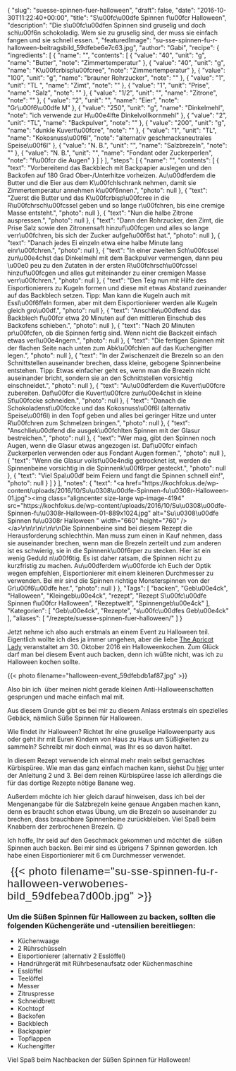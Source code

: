{
    "slug": "suesse-spinnen-fuer-halloween",
    "draft": false,
    "date": "2016-10-30T11:22:40+00:00",
    "title": "S\u00fc\u00dfe Spinnen f\u00fcr Halloween",
    "description": "Die s\u00fc\u00dfen Spinnen sind gruselig und doch sch\u00f6n schokoladig. Wem sie zu gruselig sind, der muss sie einfach fangen und sie schnell essen. ",
    "featuredImage": "su-sse-spinnen-fu-r-halloween-beitragsbild_59dfebe6e7c63.jpg",
    "author": "Gabi",
    "recipe": {
        "ingredients": [
            {
                "name": "",
                "contents": [
                    {
                        "value": "40",
                        "unit": "g",
                        "name": "Butter",
                        "note": "Zimmertemperatur"
                    },
                    {
                        "value": "40",
                        "unit": "g",
                        "name": "K\u00fcrbisp\u00fcree",
                        "note": "Zimmertemperatur"
                    },
                    {
                        "value": "100",
                        "unit": "g",
                        "name": "brauner Rohrzucker",
                        "note": ""
                    },
                    {
                        "value": "1",
                        "unit": "TL ",
                        "name": "Zimt",
                        "note": ""
                    },
                    {
                        "value": "1",
                        "unit": "Prise",
                        "name": "Salz",
                        "note": ""
                    },
                    {
                        "value": "1\/2",
                        "unit": "",
                        "name": "Zitrone",
                        "note": ""
                    },
                    {
                        "value": "2",
                        "unit": "",
                        "name": "Eier",
                        "note": "Gr\u00f6\u00dfe M"
                    },
                    {
                        "value": "250",
                        "unit": "g",
                        "name": "Dinkelmehl",
                        "note": "ich verwende zur H\u00e4lfte Dinkelvollkornmehl"
                    },
                    {
                        "value": "2",
                        "unit": "TL",
                        "name": "Backpulver",
                        "note": ""
                    },
                    {
                        "value": "200",
                        "unit": "g",
                        "name": "dunkle Kuvert\u00fcre",
                        "note": ""
                    },
                    {
                        "value": "1",
                        "unit": "TL",
                        "name": "Kokosnuss\u00f6l",
                        "note": "alternativ geschmacksneutrales Speise\u00f6l"
                    },
                    {
                        "value": "N. B.",
                        "unit": "",
                        "name": "Salzbrezeln",
                        "note": ""
                    },
                    {
                        "value": "N. B.",
                        "unit": "",
                        "name": "Fondant oder Zuckerperlen",
                        "note": "f\u00fcr die Augen"
                    }
                ]
            }
        ],
        "steps": [
            {
                "name": "",
                "contents": [
                    {
                        "text": "Vorbereitend das Backblech mit Backpapier auslegen und den Backofen auf 180 Grad Ober-\/Unterhitze vorheizen. Au\u00dferdem die Butter und die Eier aus dem K\u00fchlschrank nehmen, damit sie Zimmertemperatur annehmen k\u00f6nnen.",
                        "photo": null
                    },
                    {
                        "text": "Zuerst die Butter und das K\u00fcrbisp\u00fcree in die R\u00fchrsch\u00fcssel geben und so lange r\u00fchren, bis eine cremige Masse entsteht.",
                        "photo": null
                    },
                    {
                        "text": "Nun die halbe Zitrone auspressen.",
                        "photo": null
                    },
                    {
                        "text": "Dann den Rohrzucker, den Zimt, die Prise Salz sowie den Zitronensaft hinzuf\u00fcgen und alles so lange verr\u00fchren, bis sich der Zucker aufgel\u00f6st hat.",
                        "photo": null
                    },
                    {
                        "text": "Danach jedes Ei einzeln etwa eine halbe Minute lang einr\u00fchren.",
                        "photo": null
                    },
                    {
                        "text": "In einer zweiten Sch\u00fcssel zun\u00e4chst das Dinkelmehl mit dem Backpulver vermengen, dann peu \u00e0 peu zu den Zutaten in der ersten R\u00fchrsch\u00fcssel hinzuf\u00fcgen und alles gut miteinander zu einer cremigen Masse verr\u00fchren.",
                        "photo": null
                    },
                    {
                        "text": "Den Teig nun mit Hilfe des Eisportionierers zu Kugeln formen und diese mit etwas Abstand zueinander auf das Backblech setzen. Tipp: Man kann die Kugeln auch mit Essl\u00f6ffeln formen, aber mit dem Eisportionierer werden alle Kugeln gleich gro\u00df.",
                        "photo": null
                    },
                    {
                        "text": "Anschlie\u00dfend das Backblech f\u00fcr etwa 20 Minuten auf den mittleren Einschub des Backofens schieben.",
                        "photo": null
                    },
                    {
                        "text": "Nach 20 Minuten pr\u00fcfen, ob die Spinnen fertig sind. Wenn nicht die Backzeit einfach etwas verl\u00e4ngern.",
                        "photo": null
                    },
                    {
                        "text": "Die fertigen Spinnen mit der flachen Seite nach unten zum Abk\u00fchlen auf das Kuchengitter legen.",
                        "photo": null
                    },
                    {
                        "text": "In der Zwischenzeit die Brezeln so an den Schnittstellen auseinander brechen, dass kleine, gebogene Spinnenbeine entstehen. Tipp: Etwas einfacher geht es, wenn man die Brezeln nicht auseinander bricht, sondern sie an den Schnittstellen vorsichtig einschneidet.",
                        "photo": null
                    },
                    {
                        "text": "Au\u00dferdem die Kuvert\u00fcre zubereiten. Daf\u00fcr die Kuvert\u00fcre zun\u00e4chst in kleine St\u00fccke schneiden.",
                        "photo": null
                    },
                    {
                        "text": "Danach die Schokoladenst\u00fccke und das Kokosnuss\u00f6l (alternativ Speise\u00f6l) in den Topf geben und alles bei geringer Hitze und unter R\u00fchren zum Schmelzen bringen.",
                        "photo": null
                    },
                    {
                        "text": "Anschlie\u00dfend die ausgek\u00fchlten Spinnen mit der Glasur bestreichen.",
                        "photo": null
                    },
                    {
                        "text": "Wer mag, gibt den Spinnen noch Augen, wenn die Glasur etwas angezogen ist. Daf\u00fcr einfach Zuckerperlen verwenden oder aus Fondant Augen formen.",
                        "photo": null
                    },
                    {
                        "text": "Wenn die Glasur vollst\u00e4ndig getrocknet ist, werden die Spinnenbeine vorsichtig in die Spinnenk\u00f6rper gesteckt.",
                        "photo": null
                    },
                    {
                        "text": "Viel Spa\u00df beim Feiern und fangt die Spinnen schnell ein!",
                        "photo": null
                    }
                ]
            }
        ],
        "notes": {
            "text": "<a href=\"https:\/\/kochfokus.de\/wp-content\/uploads\/2016\/10\/Su\u0308\u00dfe-Spinnen-fu\u0308r-Halloween-01.jpg\"><img class=\"aligncenter size-large wp-image-4194\" src=\"https:\/\/kochfokus.de\/wp-content\/uploads\/2016\/10\/Su\u0308\u00dfe-Spinnen-fu\u0308r-Halloween-01-889x1024.jpg\" alt=\"Su\u0308\u00dfe Spinnen fu\u0308r Halloween \" width=\"660\" height=\"760\" \/><\/a>\r\n\r\n\r\n\r\nDie Spinnenbeine sind bei diesem Rezept die Herausforderung schlechthin. Man muss zum einen in Kauf nehmen, dass sie auseinander brechen, wenn man die Brezeln zerteilt und zum anderen ist es schwierig, sie in die Spinnenk\u00f6rper zu stecken. Hier ist ein wenig Geduld n\u00f6tig. Es ist daher ratsam, die Spinnen nicht zu kurzfristig zu machen. Au\u00dferdem w\u00fcrde ich Euch der Optik wegen empfehlen, Eisportionierer mit einem kleineren Durchmesser zu verwenden. Bei mir sind die Spinnen richtige Monsterspinnen von der Gr\u00f6\u00dfe her.",
            "photo": null
        }
    },
    "Tags": [
        "backen",
        "Geb\u00e4ck",
        "Halloween",
        "Kleingeb\u00e4ck",
        "rezept",
        "Rezept S\u00fc\u00dfe Spinnen f\u00fcr Halloween",
        "Rezeptwelt",
        "Spinnengeb\u00e4ck"
    ],
    "Kategorien": [
        "Geb\u00e4ck",
        "Rezepte",
        "s\u00fc\u00dfes Geb\u00e4ck"
    ],
    "aliases": [
        "\/rezepte\/suesse-spinnen-fuer-halloween\/"
    ]
}

Jetzt nehme ich also auch erstmals an einem Event zu Halloween teil. Eigentlich wollte ich dies ja immer umgehen, aber die liebe [The Apricot Lady][1] veranstaltet am 30. Oktober 2016 ein Halloweenkochen. Zum Glück darf man bei diesem Event auch backen, denn ich wüßte nicht, was ich zu Halloween kochen sollte.

{{< photo filename="halloween-event_59dfebdb1af87.jpg" >}}

Also bin ich  über meinen nicht gerade kleinen Anti-Halloweenschatten gesprungen und mache einfach mal mit.

Aus diesem Grunde gibt es bei mir zu diesem Anlass erstmals ein spezielles Gebäck, nämlich Süße Spinnen für Halloween.

Wie findet ihr Halloween? Richtet Ihr eine gruselige Halloweenparty aus oder geht ihr mit Euren Kindern von Haus zu Haus um Süßigkeiten zu sammeln? Schreibt mir doch einmal, was Ihr es so davon haltet.

In diesem Rezept verwende ich einmal mehr mein selbst gemachtes Kürbispüree. Wie man das ganz einfach machen kann, siehst Du [hier][2] unter der Anleitung 2 und 3. Bei dem reinen Kürbispüree lasse ich allerdings die für das dortige Rezepte nötige Banane weg.

Außerdem möchte ich hier gleich darauf hinweisen, dass ich bei der Mengenangabe für die Salzbrezeln keine genaue Angaben machen kann, denn es braucht schon etwas Übung, um die Brezeln so auseinander zu brechen, dass brauchbare Spinnenbeine zurückbleiben. Viel Spaß beim Knabbern der zerbrochenen Brezeln. &#x1f609;

Ich hoffe, Ihr seid auf den Geschmack gekommen und möchtet die  süßen Spinnen auch backen. Bei mir sind es übrigens 7 Spinnen geworden. Ich habe einen Eisportionierer mit 6 cm Durchmesser verwendet.

<span style="font-family: Oswald, sans-serif; font-size: 24px; font-weight: 300; letter-spacing: 1px;"> {{< photo filename="su-sse-spinnen-fu-r-halloween-verwobenes-bild_59dfebea7d00b.jpg" >}}</span>

### Um die Süßen Spinnen für Halloween zu backen, sollten die folgenden Küchengeräte und -utensilien bereitliegen:

 

 * Küchenwaage
 * 2 Rührschüsseln
 * Eisportionierer (alternativ 2 Esslöffel)
 * Handrührgerät mit Rührbesenaufsatz oder Küchenmaschine
 * Esslöffel
 * Teelöffel
 * Messer
 * Zitruspresse
 * Schneidbrett
 * Kochtopf
 * Backofen
 * Backblech
 * Backpapier
 * Topflappen
 * Kuchengitter

Viel Spaß beim Nachbacken der Süßen Spinnen für Halloween!





 [1]: http://www.theapricotlady.com/
 [2]: https://kochfokus.de/rezepte/kuerbis-bananen-brot-fuer-gute-laune/